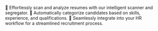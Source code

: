 🚀 Effortlessly scan and analyze resumes with our intelligent scanner and segregator.
🎯 Automatically categorize candidates based on skills, experience, and qualifications.
🔗 Seamlessly integrate into your HR workflow for a streamlined recruitment process.
